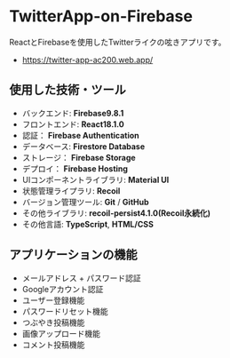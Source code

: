 # TwitterApp-on-Firebase
ReactとFirebaseを使用したTwitterライクの呟きアプリです。
- https://twitter-app-ac200.web.app/

## 使用した技術・ツール
- バックエンド: __Firebase9.8.1__
- フロントエンド: __React18.1.0__
- 認証： __Firebase Authentication__
- データベース: __Firestore Database__
- ストレージ： __Firebase Storage__
- デプロイ： __Firebase Hosting__
- UIコンポーネントライブラリ: __Material UI__
- 状態管理ライプラリ: __Recoil__
- バージョン管理ツール: __Git__ / __GitHub__
- その他ライブラリ: __recoil-persist4.1.0(Recoil永続化)__
- その他言語: __TypeScript__, __HTML/CSS__

## アプリケーションの機能
- メールアドレス + パスワード認証
- Googleアカウント認証
- ユーザー登録機能
- パスワードリセット機能
- つぶやき投稿機能
- 画像アップロード機能
- コメント投稿機能
